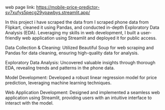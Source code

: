 web page link: https://mobile-price-predictor-sv7xufys5pecg29ypawbys.streamlit.app/

In this project i have scraped the data from  I scraped phone data from Flipkart, cleaned it using Pandas, and conducted in-depth Exploratory Data Analysis (EDA). Leveraging my skills in web development, I built a user-friendly web application using Streamlit and deployed it for public access.

Data Collection & Cleaning: Utilized Beautiful Soup for web scraping and Pandas for data cleaning, ensuring high-quality data for analysis.

Exploratory Data Analysis: Uncovered valuable insights through thorough EDA, revealing trends and patterns in the phone data.

Model Development: Developed a robust linear regression model for price prediction, leveraging machine learning techniques.

Web Application Development: Designed and implemented a seamless web application using Streamlit, providing users with an intuitive interface to interact with the model.
